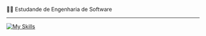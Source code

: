 <p>👨‍💻 Estudande de Engenharia de Software</p>
<hr>

[![My Skills](https://skillicons.dev/icons?i=java,spring,mysql)](https://skillicons.dev)
